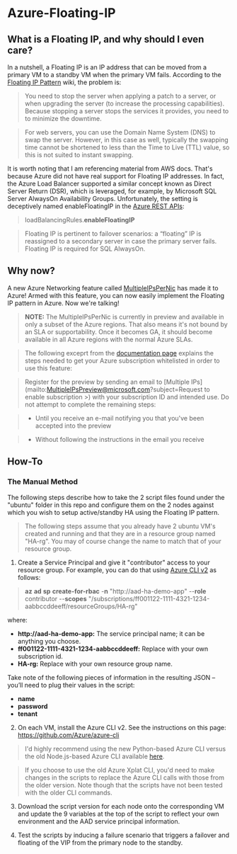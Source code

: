 # Azure-Floating-IP
## What is a Floating IP, and why should I even care?
In a nutshell, a Floating IP is an IP address that can be moved from a primary VM to a standby VM when the primary VM fails.
According to the [Floating IP Pattern](http://en.clouddesignpattern.org/index.php/CDP:Floating_IP_Pattern) wiki, the problem is:
> You need to stop the server when applying a patch to a server, or when upgrading the server (to increase the processing capabilities). Because stopping a server stops the services it provides, you need to to minimize the downtime.

> For web servers, you can use the Domain Name System (DNS) to swap the server. However, in this case as well, typically the swapping time cannot be shortened to less than the Time to Live (TTL) value, so this is not suited to instant swapping.

It is worth noting that I am referencing material from AWS docs. That's because Azure did not have real support for Floating IP addresses. In fact, the Azure Load Balancer supported a similar concept known as Direct Server Return (DSR), which is leveraged, for example, by Microsoft SQL Server AlwaysOn Availability Groups. Unfortunately, the setting is deceptively named enableFloatingIP in the [Azure REST APIs](https://msdn.microsoft.com/en-us/library/mt163574.aspx):
> loadBalancingRules.**enableFloatingIP**

> Floating IP is pertinent to failover scenarios: a “floating” IP is reassigned to a secondary server in case the primary server fails. Floating IP is required for SQL AlwaysOn.

## Why now?
A new Azure Networking feature called [MultipleIPsPerNic](https://docs.microsoft.com/en-us/azure/virtual-network/virtual-network-multiple-ip-addresses-portal) has made it to Azure! Armed with this feature, you can now easily implement the Floating IP pattern in Azure. Now we're talking!
> **NOTE:** The MultipleIPsPerNic is currently in preview and available in only a subset of the Azure regions. That also means it's not bound by an SLA or supportability. Once it becomes GA, it should become available in all Azure regions with the normal Azure SLAs.

> The following exceprt from the [documentation page](https://docs.microsoft.com/en-us/azure/virtual-network/virtual-network-multiple-ip-addresses-portal) explains the steps needed to get your Azure subscription whitelisted in order to use this feature:

> Register for the preview by sending an email to [Multiple IPs](mailto:MultipleIPsPreview@microsoft.com?subject=Request to enable subscription <subscription id>>) with your subscription ID and intended use. Do not attempt to complete the remaining steps:

>  * Until you receive an e-mail notifying you that you've been accepted into the preview

>  * Without following the instructions in the email you receive

## How-To
### The Manual Method
The following steps describe how to take the 2 script files found under the "ubuntu" folder in this repo and configure them on the 2 nodes against which you wish to setup active/standby HA using the Floating IP pattern.

> The following steps assume that you already have 2 ubuntu VM's created and running and that they are in a resource group named "HA-rg". You may of course change the name to match that of your resource group.

1. Create a Service Principal and give it "contributor" access to your resource group. For example, you can do that using [Azure CLI v2](https://github.com/Azure/azure-cli) as follows:

  > **az** **ad** **sp** **create-for-rbac** -**n** "http://aad-ha-demo-app" --**role** contributor --**scopes** "/subscriptions/ff001122-1111-4321-1234-aabbccddeeff/resourceGroups/HA-rg"

  where:
  * **http://aad-ha-demo-app:** The service principal name; it can be anything you choose.
  * **ff001122-1111-4321-1234-aabbccddeeff:** Replace with your own subscription id.
  * **HA-rg:** Replace with your own resource group name.

  Take note of the following pieces of information in the resulting JSON – you’ll need to plug their values in the script:
  * **name**
  * **password**
  * **tenant**

2. On each VM, install the Azure CLI v2. See the instructions on this page: https://github.com/Azure/azure-cli

  > I'd highly recommend using the new Python-based Azure CLI versus the old Node.js-based Azure CLI available [here](https://github.com/Azure/azure-xplat-cli).
  
  > If you choose to use the old Azure Xplat CLI, you'd need to make changes in the scripts to replace the Azure CLI calls with those from the older version. Note though that the scripts have not been tested with the older CLI commands.

3. Download the script version for each node onto the corresponding VM and update the 9 variables at the top of the script to reflect your own environment and the AAD service principal information.

4. Test the scripts by inducing a failure scenario that triggers a failover and floating of the VIP from the primary node to the standby.

